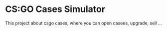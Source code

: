 # CS:GO Cases Simulator

This project about csgo cases, where you can open casees, upgrade, sell ...

